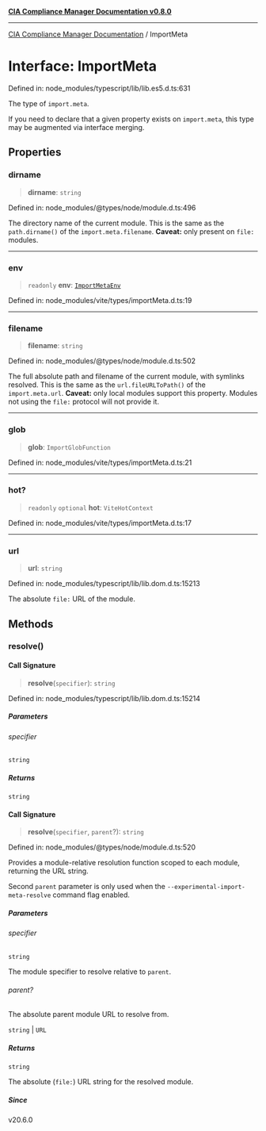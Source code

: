 [**CIA Compliance Manager Documentation v0.8.0**](../README.md)

***

[CIA Compliance Manager Documentation](../globals.md) / ImportMeta

# Interface: ImportMeta

Defined in: node\_modules/typescript/lib/lib.es5.d.ts:631

The type of `import.meta`.

If you need to declare that a given property exists on `import.meta`,
this type may be augmented via interface merging.

## Properties

### dirname

> **dirname**: `string`

Defined in: node\_modules/@types/node/module.d.ts:496

The directory name of the current module. This is the same as the `path.dirname()` of the `import.meta.filename`.
**Caveat:** only present on `file:` modules.

***

### env

> `readonly` **env**: [`ImportMetaEnv`](ImportMetaEnv.md)

Defined in: node\_modules/vite/types/importMeta.d.ts:19

***

### filename

> **filename**: `string`

Defined in: node\_modules/@types/node/module.d.ts:502

The full absolute path and filename of the current module, with symlinks resolved.
This is the same as the `url.fileURLToPath()` of the `import.meta.url`.
**Caveat:** only local modules support this property. Modules not using the `file:` protocol will not provide it.

***

### glob

> **glob**: `ImportGlobFunction`

Defined in: node\_modules/vite/types/importMeta.d.ts:21

***

### hot?

> `readonly` `optional` **hot**: `ViteHotContext`

Defined in: node\_modules/vite/types/importMeta.d.ts:17

***

### url

> **url**: `string`

Defined in: node\_modules/typescript/lib/lib.dom.d.ts:15213

The absolute `file:` URL of the module.

## Methods

### resolve()

#### Call Signature

> **resolve**(`specifier`): `string`

Defined in: node\_modules/typescript/lib/lib.dom.d.ts:15214

##### Parameters

###### specifier

`string`

##### Returns

`string`

#### Call Signature

> **resolve**(`specifier`, `parent`?): `string`

Defined in: node\_modules/@types/node/module.d.ts:520

Provides a module-relative resolution function scoped to each module, returning
the URL string.

Second `parent` parameter is only used when the `--experimental-import-meta-resolve`
command flag enabled.

##### Parameters

###### specifier

`string`

The module specifier to resolve relative to `parent`.

###### parent?

The absolute parent module URL to resolve from.

`string` | `URL`

##### Returns

`string`

The absolute (`file:`) URL string for the resolved module.

##### Since

v20.6.0
